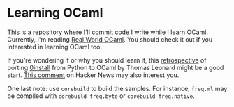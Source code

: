 # Learning OCaml

This is a repository where I'll commit code I write while I learn OCaml.
Currently, I'm reading [Real World OCaml](https://realworldocaml.org/).  You
should check it out if you interested in learning OCaml too.

If you're wondering if or why you should learn it, this
[retrospective](http://roscidus.com/blog/blog/2014/06/06/python-to-ocaml-retrospective/)
of porting [0install](http://0install.net) from Python to OCaml by Thomas
Leonard might be a good start.
[This comment](https://news.ycombinator.com/item?id=7766315) on Hacker News may
also interest you.

One last note: use `corebuild` to build the samples.  For instance, `freq.ml`
may be compiled with `corebuild freq.byte` or `corebuild freq.native`.
